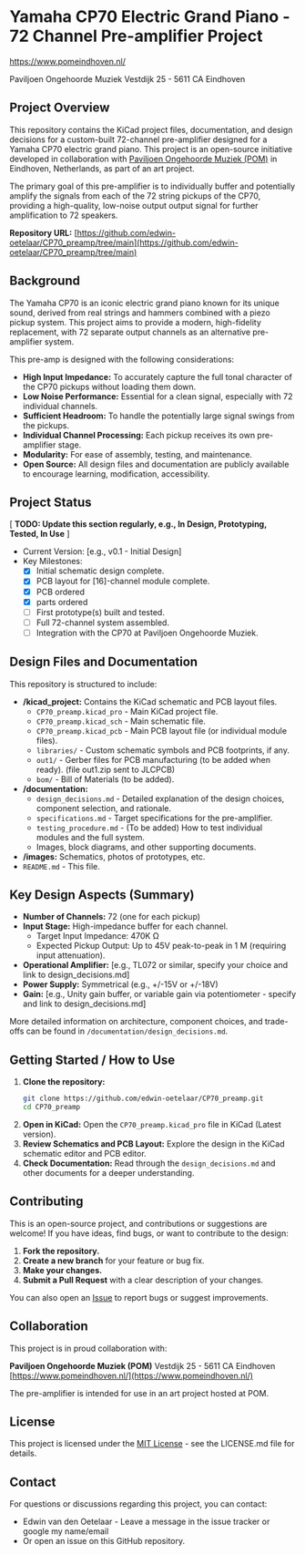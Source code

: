 # Yamaha CP70 Electric Grand Piano - 72 Channel Pre-amplifier Project

https://www.pomeindhoven.nl/

Paviljoen Ongehoorde Muziek
Vestdijk 25 - 5611 CA
Eindhoven

## Project Overview

This repository contains the KiCad project files, documentation, and design decisions for a custom-built 72-channel pre-amplifier designed for a Yamaha CP70 electric grand piano. This project is an open-source initiative developed in collaboration with [Paviljoen Ongehoorde Muziek (POM)](https://www.pomeindhoven.nl/) in Eindhoven, Netherlands, as part of an art project.

The primary goal of this pre-amplifier is to individually buffer and potentially amplify the signals from each of the 72 string pickups of the CP70, providing a high-quality, low-noise output output signal for further amplification to 72 speakers.

**Repository URL:** [https://github.com/edwin-oetelaar/CP70_preamp/tree/main](https://github.com/edwin-oetelaar/CP70_preamp/tree/main)

## Background

The Yamaha CP70 is an iconic electric grand piano known for its unique sound, derived from real strings and hammers combined with a piezo pickup system.
This project aims to provide a modern, high-fidelity replacement, with 72 separate output channels as an alternative pre-amplifier system.

This pre-amp is designed with the following considerations:
*   **High Input Impedance:** To accurately capture the full tonal character of the CP70 pickups without loading them down.
*   **Low Noise Performance:** Essential for a clean signal, especially with 72 individual channels.
*   **Sufficient Headroom:** To handle the potentially large signal swings from the pickups.
*   **Individual Channel Processing:** Each pickup receives its own pre-amplifier stage.
*   **Modularity:** For ease of assembly, testing, and maintenance.
*   **Open Source:** All design files and documentation are publicly available to encourage learning, modification, accessibility.

## Project Status

[ **TODO: Update this section regularly, e.g., In Design, Prototyping, Tested, In Use** ]

*   Current Version: [e.g., v0.1 - Initial Design]
*   Key Milestones:
    *   [x] Initial schematic design complete.
    *   [x] PCB layout for [16]-channel module complete.
    *   [x] PCB ordered
    *   [x] parts ordered
    *   [ ] First prototype(s) built and tested.
    *   [ ] Full 72-channel system assembled.
    *   [ ] Integration with the CP70 at Paviljoen Ongehoorde Muziek.

## Design Files and Documentation

This repository is structured to include:

*   **/kicad_project:** Contains the KiCad schematic and PCB layout files.
    *   `CP70_preamp.kicad_pro` - Main KiCad project file.
    *   `CP70_preamp.kicad_sch` - Main schematic file.
    *   `CP70_preamp.kicad_pcb` - Main PCB layout file (or individual module files).
    *   `libraries/` - Custom schematic symbols and PCB footprints, if any.
    *   `out1/` - Gerber files for PCB manufacturing (to be added when ready). (file out1.zip sent to JLCPCB)
    *   `bom/` - Bill of Materials (to be added).
*   **/documentation:**
    *   `design_decisions.md` - Detailed explanation of the design choices, component selection, and rationale.
    *   `specifications.md` - Target specifications for the pre-amplifier.
    *   `testing_procedure.md` - (To be added) How to test individual modules and the full system.
    *   Images, block diagrams, and other supporting documents.
*   **/images:** Schematics, photos of prototypes, etc.
*   `README.md` - This file.

## Key Design Aspects (Summary)

*   **Number of Channels:** 72 (one for each pickup)
*   **Input Stage:** High-impedance buffer for each channel.
    *   Target Input Impedance: 470K Ω
    *   Expected Pickup Output: Up to 45V peak-to-peak in 1 M (requiring input attenuation).
*   **Operational Amplifier:** [e.g., TL072 or similar, specify your choice and link to design_decisions.md]
*   **Power Supply:** Symmetrical (e.g., +/-15V or +/-18V)
*   **Gain:** [e.g., Unity gain buffer, or variable gain via potentiometer - specify and link to design_decisions.md]

More detailed information on architecture, component choices, and trade-offs can be found in `/documentation/design_decisions.md`.

## Getting Started / How to Use

1.  **Clone the repository:**
    ```bash
    git clone https://github.com/edwin-oetelaar/CP70_preamp.git
    cd CP70_preamp
    ```
2.  **Open in KiCad:** Open the `CP70_preamp.kicad_pro` file in KiCad (Latest version).
3.  **Review Schematics and PCB Layout:** Explore the design in the KiCad schematic editor and PCB editor.
4.  **Check Documentation:** Read through the `design_decisions.md` and other documents for a deeper understanding.

## Contributing

This is an open-source project, and contributions or suggestions are welcome! If you have ideas, find bugs, or want to contribute to the design:

1.  **Fork the repository.**
2.  **Create a new branch** for your feature or bug fix.
3.  **Make your changes.**
4.  **Submit a Pull Request** with a clear description of your changes.

You can also open an [Issue](https://github.com/edwin-oetelaar/CP70_preamp/issues) to report bugs or suggest improvements.

## Collaboration

This project is in proud collaboration with:

**Paviljoen Ongehoorde Muziek (POM)**
Vestdijk 25 - 5611 CA Eindhoven
[https://www.pomeindhoven.nl/](https://www.pomeindhoven.nl/)

The pre-amplifier is intended for use in an art project hosted at POM.

## License

This project is licensed under the [MIT License](LICENSE.md) - see the LICENSE.md file for details.

## Contact

For questions or discussions regarding this project, you can contact:
*   Edwin van den Oetelaar - Leave a message in the issue tracker or google my name/email 
*   Or open an issue on this GitHub repository.
